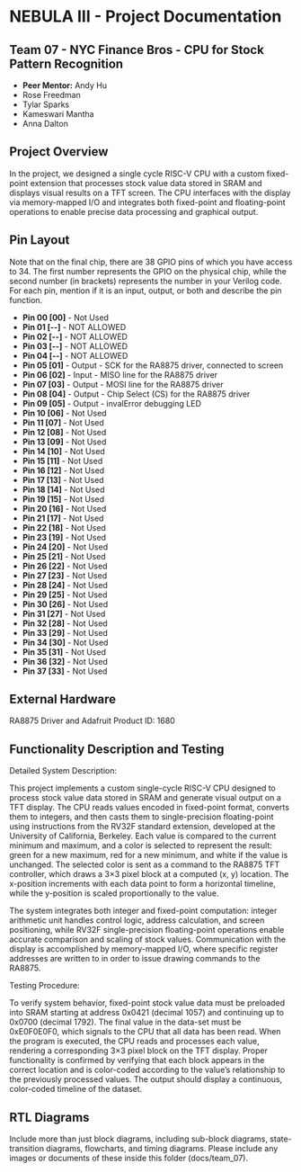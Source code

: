 # NEBULA III - Project Documentation

## Team 07 - NYC Finance Bros - CPU for Stock Pattern Recognition
* **Peer Mentor:** Andy Hu
* Rose Freedman
* Tylar Sparks
* Kameswari Mantha
* Anna Dalton


## Project Overview
In the project, we designed a single cycle RISC-V CPU with a custom fixed-point extension that processes stock value data stored in SRAM and displays visual results on a TFT screen. The CPU interfaces with the display via memory-mapped I/O and integrates both fixed-point and floating-point operations to enable precise data processing and graphical output.
## Pin Layout
Note that on the final chip, there are 38 GPIO pins of which you have access to 34.
The first number represents the GPIO on the physical chip, while the second number (in brackets) represents the number in your Verilog code. For each pin, mention if it is an input, output, or both and describe the pin function.

* **Pin 00 [00]** - Not Used
* **Pin 01 [--]** - NOT ALLOWED
* **Pin 02 [--]** - NOT ALLOWED
* **Pin 03 [--]** - NOT ALLOWED
* **Pin 04 [--]** - NOT ALLOWED
* **Pin 05 [01]** - Output - SCK for the RA8875 driver, connected to screen
* **Pin 06 [02]** - Input - MISO line for the RA8875 driver
* **Pin 07 [03]** - Output - MOSI line for the RA8875 driver
* **Pin 08 [04]** - Output - Chip Select (CS) for the RA8875 driver
* **Pin 09 [05]** - Output - invalError debugging LED
* **Pin 10 [06]** - Not Used
* **Pin 11 [07]** - Not Used
* **Pin 12 [08]** - Not Used 
* **Pin 13 [09]** - Not Used 
* **Pin 14 [10]** - Not Used 
* **Pin 15 [11]** - Not Used 
* **Pin 16 [12]** - Not Used 
* **Pin 17 [13]** - Not Used 
* **Pin 18 [14]** - Not Used 
* **Pin 19 [15]** - Not Used 
* **Pin 20 [16]** - Not Used 
* **Pin 21 [17]** - Not Used 
* **Pin 22 [18]** - Not Used 
* **Pin 23 [19]** - Not Used 
* **Pin 24 [20]** - Not Used 
* **Pin 25 [21]** - Not Used 
* **Pin 26 [22]** - Not Used 
* **Pin 27 [23]** - Not Used 
* **Pin 28 [24]** - Not Used 
* **Pin 29 [25]** - Not Used
* **Pin 30 [26]** - Not Used
* **Pin 31 [27]** - Not Used
* **Pin 32 [28]** - Not Used
* **Pin 33 [29]** - Not Used
* **Pin 34 [30]** - Not Used
* **Pin 35 [31]** - Not Used
* **Pin 36 [32]** - Not Used
* **Pin 37 [33]** - Not Used

## External Hardware
RA8875 Driver and Adafruit Product ID: 1680
## Functionality Description and Testing
Detailed System Description:

This project implements a custom single-cycle RISC-V CPU designed to process stock value data stored in SRAM and generate visual output on a TFT display. The CPU reads values encoded in fixed-point format, converts them to integers, and then casts them to single-precision floating-point using instructions from the RV32F standard extension, developed at the University of California, Berkeley. Each value is compared to the current minimum and maximum, and a color is selected to represent the result: green for a new maximum, red for a new minimum, and white if the value is unchanged. The selected color is sent as a command to the RA8875 TFT controller, which draws a 3×3 pixel block at a computed (x, y) location. The x-position increments with each data point to form a horizontal timeline, while the y-position is scaled proportionally to the value.

The system integrates both integer and fixed-point computation: integer arithmetic unit handles control logic, address calculation, and screen positioning, while RV32F single-precision floating-point operations enable accurate comparison and scaling of stock values. Communication with the display is accomplished by memory-mapped I/O, where specific register addresses are written to in order to issue drawing commands to the RA8875.

Testing Procedure:

To verify system behavior, fixed-point stock value data must be preloaded into SRAM starting at address 0x0421 (decimal 1057) and continuing up to 0x0700 (decimal 1792). The final value in the data-set must be 0xE0F0E0F0, which signals to the CPU that all data has been read. When the program is executed, the CPU reads and processes each value, rendering a corresponding 3×3 pixel block on the TFT display. Proper functionality is confirmed by verifying that each block appears in the correct location and is color-coded according to the value’s relationship to the previously processed values. The output should display a continuous, color-coded timeline of the dataset.
## RTL Diagrams
Include more than just block diagrams, including sub-block diagrams, state-transition diagrams, flowcharts, and timing diagrams. Please include any images or documents of these inside this folder (docs/team_07).

